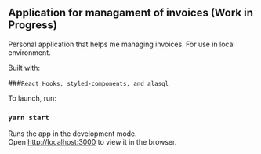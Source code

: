 ## Application for managament of invoices (Work in Progress)

Personal application that helps me managing invoices. 
For use in local environment. 

Built with:

###`React Hooks, styled-components, and alasql`

To launch, run:

### `yarn start`

Runs the app in the development mode.<br />
Open [http://localhost:3000](http://localhost:3000) to view it in the browser.

